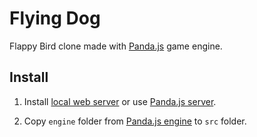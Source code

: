 # Flying Dog

Flappy Bird clone made with [Panda.js](http://github.com/ekelokorpi/panda.js) game engine.

## Install

1) Install [local web server](http://phaser.io/getting-started-js2.php) or use [Panda.js server](https://github.com/ekelokorpi/panda.js-tool).

2) Copy `engine` folder from [Panda.js engine](http://github.com/ekelokorpi/panda.js) to `src` folder.
